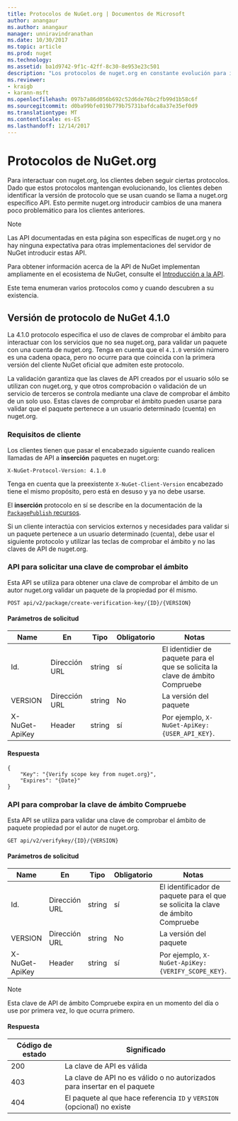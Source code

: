 ```yaml
---
title: Protocolos de NuGet.org | Documentos de Microsoft
author: anangaur
ms.author: anangaur
manager: unniravindranathan
ms.date: 10/30/2017
ms.topic: article
ms.prod: nuget
ms.technology: 
ms.assetid: ba1d9742-9f1c-42ff-8c30-8e953e23c501
description: "Los protocolos de nuget.org en constante evolución para interactuar con los clientes de NuGet."
ms.reviewer:
- kraigb
- karann-msft
ms.openlocfilehash: 097b7a86d056b692c52d6de76bc2fb99d1b58c6f
ms.sourcegitcommit: d0ba99bfe019b779b75731bafdca8a37e35ef0d9
ms.translationtype: MT
ms.contentlocale: es-ES
ms.lasthandoff: 12/14/2017
---
```

# <a name="nugetorg-protocols"></a>Protocolos de NuGet.org

Para interactuar con nuget.org, los clientes deben seguir ciertas protocolos. Dado que estos protocolos mantengan evolucionando, los clientes deben identificar la versión de protocolo que se usan cuando se llama a nuget.org específico API. Esto permite nuget.org introducir cambios de una manera poco problemático para los clientes anteriores.

> [!Note]
> Las API documentadas en esta página son específicas de nuget.org y no hay ninguna expectativa para otras implementaciones del servidor de NuGet introducir estas API. 

Para obtener información acerca de la API de NuGet implementan ampliamente en el ecosistema de NuGet, consulte el [Introducción a la API](overview.md).

Este tema enumeran varios protocolos como y cuando descubren a su existencia.

## <a name="nuget-protocol-version-410"></a>Versión de protocolo de NuGet 4.1.0

La 4.1.0 protocolo especifica el uso de claves de comprobar el ámbito para interactuar con los servicios que no sea nuget.org, para validar un paquete con una cuenta de nuget.org. Tenga en cuenta que el `4.1.0` versión número es una cadena opaca, pero no ocurre para que coincida con la primera versión del cliente NuGet oficial que admiten este protocolo.

La validación garantiza que las claves de API creados por el usuario sólo se utilizan con nuget.org, y que otros comprobación o validación de un servicio de terceros se controla mediante una clave de comprobar el ámbito de un solo uso. Estas claves de comprobar el ámbito pueden usarse para validar que el paquete pertenece a un usuario determinado (cuenta) en nuget.org.

### <a name="client-requirement"></a>Requisitos de cliente

Los clientes tienen que pasar el encabezado siguiente cuando realicen llamadas de API a **inserción** paquetes en nuget.org:

```
X-NuGet-Protocol-Version: 4.1.0
```

Tenga en cuenta que la preexistente `X-NuGet-Client-Version` encabezado tiene el mismo propósito, pero está en desuso y ya no debe usarse.

El **inserción** protocolo en sí se describe en la documentación de la [ `PackagePublish` recursos](package-publish-resource.md).

Si un cliente interactúa con servicios externos y necesidades para validar si un paquete pertenece a un usuario determinado (cuenta), debe usar el siguiente protocolo y utilizar las teclas de comprobar el ámbito y no las claves de API de nuget.org.

### <a name="api-to-request-a-verify-scope-key"></a>API para solicitar una clave de comprobar el ámbito

Esta API se utiliza para obtener una clave de comprobar el ámbito de un autor nuget.org validar un paquete de la propiedad por él mismo.

```
POST api/v2/package/create-verification-key/{ID}/{VERSION}
```

#### <a name="request-parameters"></a>Parámetros de solicitud

Name           | En     | Tipo   | Obligatorio | Notas
-------------- | ------ | ------ | -------- | -----
Id.             | Dirección URL    | string | sí      | El identidier de paquete para el que se solicita la clave de ámbito Compruebe
VERSION        | Dirección URL    | string | No       | La versión del paquete
X-NuGet-ApiKey | Header | string | sí      | Por ejemplo, `X-NuGet-ApiKey: {USER_API_KEY}`.

#### <a name="response"></a>Respuesta

```
{
    "Key": "{Verify scope key from nuget.org}",
    "Expires": "{Date}"
}
```

### <a name="api-to-verify-the-verify-scope-key"></a>API para comprobar la clave de ámbito Compruebe

Esta API se utiliza para validar una clave de comprobar el ámbito de paquete propiedad por el autor de nuget.org.

```
GET api/v2/verifykey/{ID}/{VERSION}
```

#### <a name="request-parameters"></a>Parámetros de solicitud

Name           | En     | Tipo   | Obligatorio | Notas
-------------  | ------ | ------ | -------- | -----
Id.             | Dirección URL    | string | sí      | El identificador de paquete para el que se solicita la clave de ámbito Compruebe
VERSION        | Dirección URL    | string | No       | La versión del paquete
X-NuGet-ApiKey | Header | string | sí      | Por ejemplo, `X-NuGet-ApiKey: {VERIFY_SCOPE_KEY}`.

> [!Note]
> Esta clave de API de ámbito Compruebe expira en un momento del día o use por primera vez, lo que ocurra primero.

#### <a name="response"></a>Respuesta

Código de estado | Significado
----------- | -------
200         | La clave de API es válida
403         | La clave de API no es válido o no autorizados para insertar en el paquete
404         | El paquete al que hace referencia `ID` y `VERSION` (opcional) no existe
